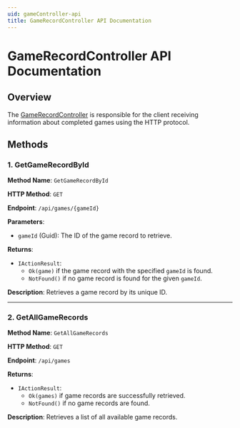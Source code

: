 ```yaml
---
uid: gameController-api
title: GameRecordController API Documentation
---
```


# GameRecordController API Documentation

## Overview

The [GameRecordController](../api/GamePlayService.Controllers.GameRecordController.yml) is responsible for the client receiving information about completed games using the HTTP protocol.

## Methods

### 1. **GetGameRecordById**

**Method Name**: `GetGameRecordById`

**HTTP Method**: `GET`

**Endpoint**: `/api/games/{gameId}`

**Parameters**:

- `gameId` (Guid): The ID of the game record to retrieve.

**Returns**:

- `IActionResult`:
  - `Ok(game)` if the game record with the specified `gameId` is found.
  - `NotFound()` if no game record is found for the given `gameId`.

**Description**: Retrieves a game record by its unique ID.

---

### 2. **GetAllGameRecords**

**Method Name**: `GetAllGameRecords`

**HTTP Method**: `GET`

**Endpoint**: `/api/games`

**Returns**:

- `IActionResult`:
  - `Ok(games)` if game records are successfully retrieved.
  - `NotFound()` if no game records are found.

**Description**: Retrieves a list of all available game records.
